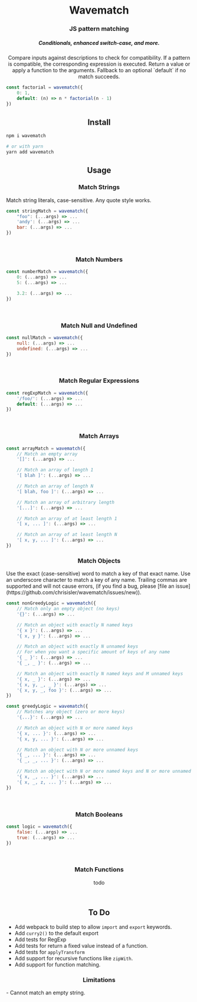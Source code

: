 <h1 align='center'>Wavematch</h1>
<h3 align='center'><strong>JS pattern matching</strong></h3>
<h5 align='center'><strong>Conditionals, enhanced switch-case, and more.</strong></h5>

<p align='center'>
Compare inputs against descriptions to check for compatibility.
If a pattern is compatible, the corresponding expression is executed.
Return a value or apply a function to the arguments.
Fallback to an optional `default` if no match succeeds.
</p>

```JavaScript
const factorial = wavematch({
    0: 1,
    default: (n) => n * factorial(n - 1)
})
```


<h2 align='center'>Install</h2>

```bash
npm i wavematch

# or with yarn
yarn add wavematch
```


<h2 align='center'>Usage</h2>


<h3 align='center'>Match Strings</h3>
<p>Match string literals, case-sensitive. Any quote style works.</p>

```javascript
const stringMatch = wavematch({
    "foo": (...args) => ...
    'andy': (...args) => ...
    bar: (...args) => ...
})
```
<br>


<h3 align='center'>Match Numbers</h3>

```javascript
const numberMatch = wavematch({
    0: (...args) => ...
    5: (...args) => ...

    3.2: (...args) => ...
})
```
<br>


<h3 align='center'>Match Null and Undefined</h3>

```javascript
const nullMatch = wavematch({
    null: (...args) => ...
    undefined: (...args) => ...
})
```
<br>


<h3 align='center'>Match Regular Expressions</h3>

```javascript
const regExpMatch = wavematch({
    '/foo/': (...args) => ...
    default: (...args) => ...
})
```
<br>


<h3 align='center'>Match Arrays</h3>

```javascript
const arrayMatch = wavematch({
    // Match an empty array
    '[]': (...args) => ...

    // Match an array of length 1
    '[ blah ]': (...args) => ...

    // Match an array of length N
    '[ blah, foo ]': (...args) => ...

    // Match an array of arbitrary length
    '[...]': (...args) => ...

    // Match an array of at least length 1
    '[ x, ... ]': (...args) => ...

    // Match an array of at least length N
    '[ x, y, ... ]': (...args) => ...
})
```


<h3 align='center'>Match Objects</h3>
Use the exact (case-sensitive) word to match a key of that exact name.
Use an underscore character to match a key of any name.
Trailing commas are supported and will not cause errors, (if you find a bug,
please [file an issue](https://github.com/chrisisler/wavematch/issues/new)).

```javascript
const nonGreedyLogic = wavematch({
    // Match only an empty object (no keys)
    '{}': (...args) => ...

    // Match an object with exactly N named keys
    '{ x }': (...args) => ...
    '{ x, y }': (...args) => ...

    // Match an object with exactly N unnamed keys
    // For when you want a specific amount of keys of any name
    '{ _ }': (...args) => ...
    '{ _, _ }': (...args) => ...

    // Match an object with exactly N named keys and M unnamed keys
    '{ x, _ }': (...args) => ...
    '{ x, y, _, _ }': (...args) => ...
    '{ x, y, _, foo }': (...args) => ...
})

const greedyLogic = wavematch({
    // Matches any object (zero or more keys)
    '{...}': (...args) => ...

    // Match an object with N or more named keys
    '{ x, ... }': (...args) => ...
    '{ x, y, ... }': (...args) => ...

    // Match an object with N or more unnamed keys
    '{ _, ... }': (...args) => ...
    '{ _, _, ... }': (...args) => ...

    // Match an object with N or more named keys and N or more unnamed keys
    '{ x, _, ... }': (...args) => ...
    '{ x, _, z, ... }': (...args) => ...
})
```
<br>


<h3 align='center'>Match Booleans</h3>

```javascript
const logic = wavematch({
    false: (...args) => ...
    true: (...args) => ...
})
```
<br>


<h3 align='center'>Match Functions</h3>
<p align='center'>todo</p>
<br>


<h2 align='center'>To Do</h2>

- Add webpack to build step to allow `import` and `export` keywords.
- Add `curry2()` to the default export
- Add tests for RegExp
- Add tests for return a fixed value instead of a function.
- Add tests for `applyTransform`
- Add support for recursive functions like `zipWith`.
- Add support for function matching.

<h3 align='center'>Limitations</h3>
- Cannot match an empty string.
